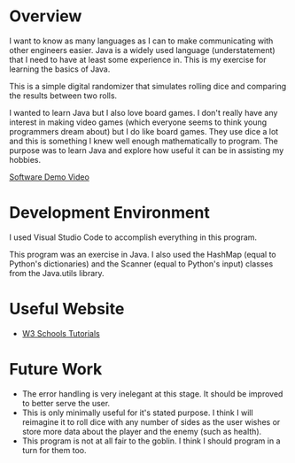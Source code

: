 # Overview

I want to know as many languages as I can to make communicating with other engineers easier. Java is a widely used language (understatement) that I need to have at least some experience in. This is my exercise for learning the basics of Java.

This is a simple digital randomizer that simulates rolling dice and comparing the results between two rolls.

I wanted to learn Java but I also love board games. I don't really have any interest in making video games (which everyone seems to think young programmers dream about) but I do like board games. They use dice a lot and this is something I knew well enough mathematically to program. The purpose was to learn Java and explore how useful it can be in assisting my hobbies.


[Software Demo Video](https://youtu.be/vOtb45_pJnk)

# Development Environment

I used Visual Studio Code to accomplish everything in this program.

This program was an exercise in Java. I also used the HashMap (equal to Python's dictionaries) and the Scanner (equal to Python's input) classes from the Java.utils library. 

# Useful Website

* [W3 Schools Tutorials](https://www.w3schools.com/java/)

# Future Work

* The error handling is very inelegant at this stage. It should be improved to better serve the user.
* This is only minimally useful for it's stated purpose. I think I will reimagine it to roll dice with any number of sides as the user wishes or store more data about the player and the enemy (such as health).
* This program is not at all fair to the goblin. I think I should program in a turn for them too.
